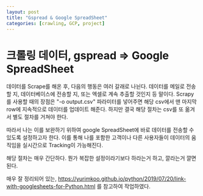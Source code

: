 ```yaml
---
layout: post
title: "Gspread & Google SpreadSheet"
categories: [crawling, GCP, project]
---
```

# 크롤링 데이터, gspread => Google SpreadSheet

데이터를 Scrape를 해온 후, 다음의 행동은 여러 갈래로 나뉜다. 데이터를 메일로 전송할 지, 데이터베이스에 전송할 지, 또는 엑셀로 계속 추출할 것인지 등 말이다. Scrapy를 사용할 때의 장점은 "-o output.csv" 파라미터를 넣어주면 해당 csv에서 맨 마지막 row에 지속적으로 데이터를 업데이트 해준다. 하지만 결국 해당 절차는 csv를 또 옮겨서 별도 절차를 거쳐야 한다.

따라서 나는 이를 보완하기 위하여 google SpreadSheet에 바로 데이터를 전송할 수 있도록 설정하고자 한다. 이를 통해 나를 포함한 고객이나 다른 사용자들이 데이터의 움직임을 실시간으로 Tracking이 가능해진다.

해당 절차는 매우 간단하다. 뭔가 복잡한 설정이라기보다 하라는거 하고, 깔라는거 깔면 된다.

매우 잘 정리되어 있는, https://yurimkoo.github.io/python/2019/07/20/link-with-googlesheets-for-Python.html 를 참고하여 작업하였다.
